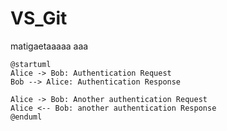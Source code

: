 # VS_Git
matigaetaaaaa
aaa


```uml
@startuml
Alice -> Bob: Authentication Request
Bob --> Alice: Authentication Response
 
Alice -> Bob: Another authentication Request
Alice <-- Bob: another authentication Response
@enduml
```
